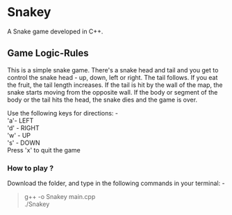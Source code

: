 # Snakey

A Snake game developed in C++. 

## Game Logic-Rules
This is a simple snake game. There's a snake head and tail and you get to control the snake head - up, down, left or right.
The tail follows. If you eat the fruit, the tail length increases. If the tail is hit by the wall of the map, the snake starts moving from the opposite wall. 
If the body or segment of the body or the tail hits the head, the snake dies and the game is over. 

Use the following keys for directions: - <br />
'a'- LEFT <br />
'd' - RIGHT <br />
'w' - UP <br />
's' - DOWN <br />
Press 'x' to quit the game <br />

### How to play ?

Download the folder, and type in the following commands in your terminal: -

> g++ -o Snakey main.cpp <br />
> ./Snakey
